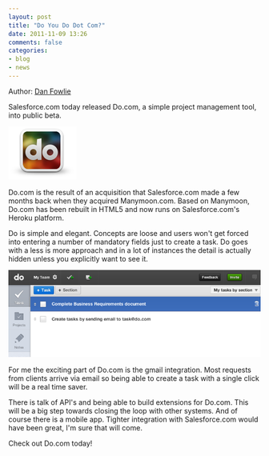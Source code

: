 ```yaml
---
layout: post
title: "Do You Do Dot Com?"
date: 2011-11-09 13:26
comments: false
categories: 
- blog
- news
---
```

Author: [Dan Fowlie](http://trineo.co.nz/crew.html#df)

Salesforce.com today released Do.com, a simple project management tool, into public beta.

![Do](/images/do1.png)

Do.com is the result of an acquisition that Salesforce.com made a few months back when they acquired Manymoon.com. Based on Manymoon, Do.com has been rebuilt in HTML5 and now runs on Salesforce.com's Heroku platform.

Do is simple and elegant. Concepts are loose and users won't get forced into entering a number of mandatory fields just to create a task. Do goes with a less is more approach and in a lot of instances the detail is actually hidden unless you explicitly want to see it.

![Do Screenshot](/images/do2.png)

For me the exciting part of Do.com is the gmail integration. Most requests from clients arrive via email so being able to create a task with a single click will be a real time saver.

There is talk of API's and being able to build extensions for Do.com. This will be a big step towards closing the loop with other systems. And of course there is a mobile app. Tighter integration with Salesforce.com would have been great, I'm sure that will come.

Check out Do.com today!
